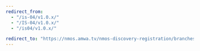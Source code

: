 ```yaml
---
redirect_from:
  - "/is-04/v1.0.x/"
  - "/IS-04/v1.0.x/"
  - "/is04/v1.0.x/"

redirect_to: "https://nmos.amwa.tv/nmos-discovery-registration/branches/v1.0.x"
---
```

